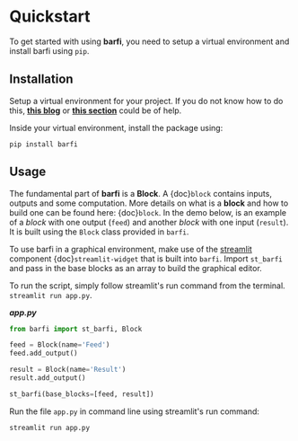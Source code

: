 # Quickstart

To get started with using **barfi**, you need to setup a virtual environment and install barfi using `pip`.

## Installation

Setup a virtual environment for your project. If you do not know how to do this, [**this blog**](https://krishadi.com/zettelkasten/python.html) or [**this section**](https://docs.streamlit.io/library/get-started/installation#set-up-your-virtual-environment) could be of help. 

Inside your virtual environment, install the package using:
```shell
pip install barfi
```

## Usage

The fundamental part of **barfi** is a **Block**. A {doc}`block` contains inputs, outputs and some computation. More details on what is a **block** and how to build one can be found here: {doc}`block`. In the demo below, is an example of a *block* with one output (`feed`) and another *block* with one input (`result`). It is built using the `Block` class provided in `barfi`.

To use barfi in a graphical environment, make use of the [streamlit](https://docs.streamlit.io/) component {doc}`streamlit-widget` that is built into `barfi`. Import `st_barfi` and pass in the base blocks as an array to build the graphical editor.

To run the script, simply follow streamlit's run command from the terminal. `streamlit run app.py`.

***app.py***
```python
from barfi import st_barfi, Block

feed = Block(name='Feed')
feed.add_output()

result = Block(name='Result')
result.add_output()

st_barfi(base_blocks=[feed, result])
```

Run the file `app.py` in command line using streamlit's run command:

```shell
streamlit run app.py
```